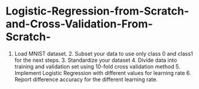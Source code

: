 # Logistic-Regression-from-Scratch-and-Cross-Validation-From-Scratch-
1. Load MNIST dataset. 2. Subset your data to use only class 0 and class1 for the next steps. 3. Standardize your dataset 4. Divide data into training and validation set using 10-fold cross validation method 5. Implement Logistic Regression with different values for learning rate 6. Report difference accuracy for the different learning rate.
